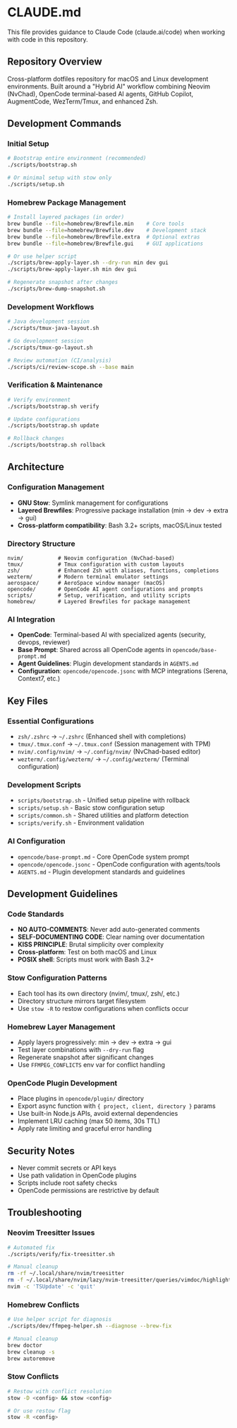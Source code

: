 # CLAUDE.md

This file provides guidance to Claude Code (claude.ai/code) when working with code in this repository.

## Repository Overview

Cross-platform dotfiles repository for macOS and Linux development environments. Built around a "Hybrid AI" workflow combining Neovim (NvChad), OpenCode terminal-based AI agents, GitHub Copilot, AugmentCode, WezTerm/Tmux, and enhanced Zsh.

## Development Commands

### Initial Setup
```bash
# Bootstrap entire environment (recommended)
./scripts/bootstrap.sh

# Or minimal setup with stow only
./scripts/setup.sh
```

### Homebrew Package Management
```bash
# Install layered packages (in order)
brew bundle --file=homebrew/Brewfile.min    # Core tools
brew bundle --file=homebrew/Brewfile.dev    # Development stack
brew bundle --file=homebrew/Brewfile.extra  # Optional extras
brew bundle --file=homebrew/Brewfile.gui    # GUI applications

# Or use helper script
./scripts/brew-apply-layer.sh --dry-run min dev gui
./scripts/brew-apply-layer.sh min dev gui

# Regenerate snapshot after changes
./scripts/brew-dump-snapshot.sh
```

### Development Workflows
```bash
# Java development session
./scripts/tmux-java-layout.sh

# Go development session
./scripts/tmux-go-layout.sh

# Review automation (CI/analysis)
./scripts/ci/review-scope.sh --base main
```

### Verification & Maintenance
```bash
# Verify environment
./scripts/bootstrap.sh verify

# Update configurations
./scripts/bootstrap.sh update

# Rollback changes
./scripts/bootstrap.sh rollback
```

## Architecture

### Configuration Management
- **GNU Stow**: Symlink management for configurations
- **Layered Brewfiles**: Progressive package installation (min → dev → extra → gui)
- **Cross-platform compatibility**: Bash 3.2+ scripts, macOS/Linux tested

### Directory Structure
```
nvim/           # Neovim configuration (NvChad-based)
tmux/           # Tmux configuration with custom layouts
zsh/            # Enhanced Zsh with aliases, functions, completions
wezterm/        # Modern terminal emulator settings
aerospace/      # AeroSpace window manager (macOS)
opencode/       # OpenCode AI agent configurations and prompts
scripts/        # Setup, verification, and utility scripts
homebrew/       # Layered Brewfiles for package management
```

### AI Integration
- **OpenCode**: Terminal-based AI with specialized agents (security, devops, reviewer)
- **Base Prompt**: Shared across all OpenCode agents in `opencode/base-prompt.md`
- **Agent Guidelines**: Plugin development standards in `AGENTS.md`
- **Configuration**: `opencode/opencode.jsonc` with MCP integrations (Serena, Context7, etc.)

## Key Files

### Essential Configurations
- `zsh/.zshrc` → `~/.zshrc` (Enhanced shell with completions)
- `tmux/.tmux.conf` → `~/.tmux.conf` (Session management with TPM)
- `nvim/.config/nvim/` → `~/.config/nvim/` (NvChad-based editor)
- `wezterm/.config/wezterm/` → `~/.config/wezterm/` (Terminal configuration)

### Development Scripts
- `scripts/bootstrap.sh` - Unified setup pipeline with rollback
- `scripts/setup.sh` - Basic stow configuration setup
- `scripts/common.sh` - Shared utilities and platform detection
- `scripts/verify.sh` - Environment validation

### AI Configuration
- `opencode/base-prompt.md` - Core OpenCode system prompt
- `opencode/opencode.jsonc` - OpenCode configuration with agents/tools
- `AGENTS.md` - Plugin development standards and guidelines

## Development Guidelines

### Code Standards
- **NO AUTO-COMMENTS**: Never add auto-generated comments
- **SELF-DOCUMENTING CODE**: Clear naming over documentation
- **KISS PRINCIPLE**: Brutal simplicity over complexity
- **Cross-platform**: Test on both macOS and Linux
- **POSIX shell**: Scripts must work with Bash 3.2+

### Stow Configuration Patterns
- Each tool has its own directory (nvim/, tmux/, zsh/, etc.)
- Directory structure mirrors target filesystem
- Use `stow -R` to restow configurations when conflicts occur

### Homebrew Layer Management
- Apply layers progressively: min → dev → extra → gui
- Test layer combinations with `--dry-run` flag
- Regenerate snapshot after significant changes
- Use `FFMPEG_CONFLICTS` env var for conflict handling

### OpenCode Plugin Development
- Place plugins in `opencode/plugin/` directory
- Export async function with `{ project, client, directory }` params
- Use built-in Node.js APIs, avoid external dependencies
- Implement LRU caching (max 50 items, 30s TTL)
- Apply rate limiting and graceful error handling

## Security Notes

- Never commit secrets or API keys
- Use path validation in OpenCode plugins
- Scripts include root safety checks
- OpenCode permissions are restrictive by default

## Troubleshooting

### Neovim Treesitter Issues
```bash
# Automated fix
./scripts/verify/fix-treesitter.sh

# Manual cleanup
rm -rf ~/.local/share/nvim/treesitter
rm -f ~/.local/share/nvim/lazy/nvim-treesitter/queries/vimdoc/highlights.scm
nvim -c 'TSUpdate' -c 'quit'
```

### Homebrew Conflicts
```bash
# Use helper script for diagnosis
./scripts/dev/ffmpeg-helper.sh --diagnose --brew-fix

# Manual cleanup
brew doctor
brew cleanup -s
brew autoremove
```

### Stow Conflicts
```bash
# Restow with conflict resolution
stow -D <config> && stow <config>

# Or use restow flag
stow -R <config>
```